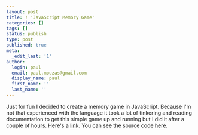 ```yaml
---
layout: post
title: ! 'JavaScript Memory Game'
categories: []
tags: []
status: publish
type: post
published: true
meta:
  _edit_last: '1'
author:
  login: paul
  email: paul.mouzas@gmail.com
  display_name: paul
  first_name: ''
  last_name: ''
---
```


Just for fun I decided to create a memory game in JavaScript. Because I'm not that experienced with the language it took a lot of tinkering and reading documentation to get this simple game up and running but I did it after a couple of hours. Here's a [link]({{site.url}}/memory). You can see the source code [here](https://github.com/paulmouzas/paulmouzas.github.io/tree/master/memory).
